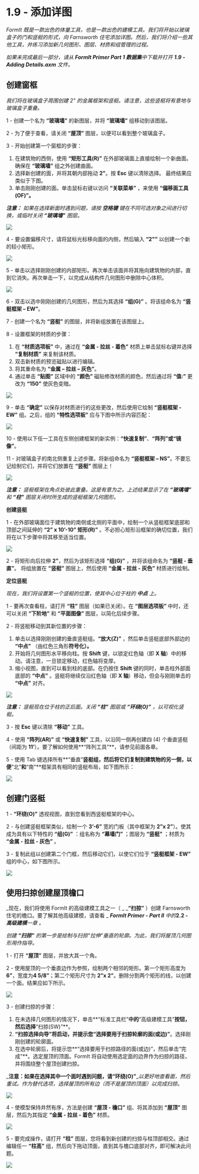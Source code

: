 # 1.9 - 添加详图

_FormIt 既是一款出色的体量工具，也是一款出色的建模工具。我们将开始以玻璃盒子的门和竖梃的形式，向 Farnsworth 住宅添加详图。然后，我们将介绍一些其他工具，并练习添加新几何图形、图层、材质和组管理的过程。_

_如果未完成最后一部分，请从_ _**FormIt Primer Part 1 数据集**中下载并打开_ _**1.9 - Adding Details.axm**_ _文件。_

## **创建窗框**

_我们将在玻璃盒子周围创建 2" 的金属框架和竖梃。请注意，这些竖梃将有意地与玻璃盒子重叠。_

1 - 创建一个名为 **“玻璃墙”** 的新图层，并将 **“玻璃墙”** 组移动到该图层。

2 - 为了便于查看，请关闭 **“屋顶”** 图层，以便可以看到整个玻璃盒子。

3 - 开始创建第一个窗框的步骤：

1. 在建筑物的西侧，使用 **“矩形工具(R)”** 在外部玻璃面上直接绘制一个新曲面。确保在 **“玻璃墙”** 组之外创建曲面。
2. 选择新创建的面，并将其朝内部拖动 **2"**。按 **Esc** 键以清除选择。 最终结果应类似于下图。
3. 单击刚刚创建的面。单击鼠标右键以访问 **“关联菜单”** ，来使用 **“偏移面工具(OF)”。**

_**注意：**_ _如果在选择新面时遇到问题，请按_ _**空格键**_ _键在不同可选对象之间进行切换，或临时关闭_ _**“玻璃墙”**_ _图层。_

![](../../.gitbook/assets/0.jpeg)

4 - 要设置偏移尺寸，请将鼠标光标移向面的内侧，然后输入 **“2"”** 以创建一个新的较小矩形。

![](<../../.gitbook/assets/1 (9).png>)

5 - 单击以选择刚刚创建的内部矩形。再次单击该面并将其拖向建筑物的内部，直到它消失。再次单击一下，以完成从结构件几何图形中删除中心体积。

![](<../../.gitbook/assets/2 (21).png>)

6 - 双击以选中刚刚创建的几何图形，然后为其选择 **“组(G)”** 。将该组命名为 **“竖梃框架 – EW”**。

7 - 创建一个名为 **“竖梃”** 的图层，并将新组放置在该图层上。

8 - 设置框架的材质的步骤：

1. 在 **“材质选项板”** 中，通过在 **“金属 - 拉丝 - 着色”** 材质上单击鼠标右键并选择 **“复制材质”** 来复制该材质。
2. 双击新材质的预览磁贴以进行编辑。
3. 将其重命名为 **“金属 – 拉丝 – 灰色”**。
4. 通过单击 **“贴图”** 区域中的 **“颜色”** 磁贴修改材质的颜色，然后通过将 **“值:”** 更改为 **“150”** 使灰色变暗。

![](<../../.gitbook/assets/3 (4).png>)

9 - 单击 **“确定”** 以保存对材质进行的这些更改，然后使用它绘制 **“竖梃框架 - EW”** 组。之后，组的 **“特性选项板”** 应与下图中所示内容匹配：

![](<../../.gitbook/assets/4 (2).jpeg>)

10 - 使用以下任一工具在东侧创建框架的新实例：**“快速复制”**、**“阵列”**或**“镜像”**。

11 - 对玻璃盒子的南北侧重复上述步骤。将新组命名为 **“竖梃框架 – NS”**。不要忘记绘制它们，并将它们放置在 **“竖梃”** 图层上！

![](<../../.gitbook/assets/5 (16) (1).png>)

_**注意：**_ _竖梃框架在角点处彼此重叠。这是有意为之。上述结果显示了在_ _**“玻璃墙”**_ _和_ _**“柱”**_ _图层关闭时所生成的竖梃框架几何图形。_

**创建竖梃**

1 - 在外部玻璃面位于建筑物的南侧或北侧的平面中，绘制一个从竖梃框架底部和顶部之间延伸的 **“2” x 10’-10” 矩形(R)”** 。不必担心矩形沿框架的确切位置，我们将在以下步骤中将其移至适当位置。

![](<../../.gitbook/assets/6 (11).png>)

2 - 将矩形向后拉伸 **2”**，然后为该矩形选择 **“组(G)”** ，并将该组命名为 **“竖梃 - 垂直”**。 将组放置在 **“竖梃”** 图层上，然后使用 **“金属 - 拉丝 - 灰色”** 材质进行绘制。

**定位竖梃**

_现在，我们将设置第一个竖梃的位置，使其中心位于柱的_ _**中点**_ _上。_

1 - 要再次查看柱，请打开 **“柱”** 图层（如果已关闭）。在 **“图层选项板”** 中时，还可以关闭 **“下阶地”** 和 **“平面图像”** 图层，以简化后续步骤。

2 - 将竖梃移动到其新位置的步骤：

1. 单击以选择刚刚创建的垂直竖梃组。**“放大(Z)”** ，然后单击竖梃底部外部边的 **“中点”** （由红色三角形**符号化）。**
2. 开始将几何图形水平移向柱。按 **Shift** 键，以锁定红色轴（即 **X 轴**）中的移动。请注意，一旦锁定移动，红色轴将变厚。
3. 缩小视图，直到可以看到柱的底部。在仍按住 **Shift** 键的同时，单击柱外部面底部的 **“中点”** 。竖梃将继续仅沿红色轴（即 **X 轴**）移动，但会与刚刚单击的 **“中点”** 对齐。

![](<../../.gitbook/assets/7 (1) (1).jpeg>)

_**注意：**_ _竖梃现在位于柱的正后面。关闭_ _**“柱”**_ _图层或_ _**“环绕(O)”**_ _，以可视化竖梃。_

3 - 按 **Esc** 键以清除 **“移动”** 工具。

4 - 使用 **“阵列(AR)”** 或 **“快速复制”** 工具，以沿同一侧再创建四 (4) 个垂直竖梃（间距为 **11’**）。要了解如何使用**“阵列工具”**，请参见前面各章。

5 - 使用 Tab 键选择所有**“垂直”**竖梃组，然后将它们复制到建筑物的另一侧，以便**“北”**和**“南”**框架具有相同的竖梃布局，如下图所示：

![](<../../.gitbook/assets/8 (6).png>)

## **创建门竖梃**

1 - **“环绕(O)”** 透视视图，直到您看到西竖梃框架的中心。

2 - 与创建竖梃框架类似，绘制一个 **3’-6”** 宽的门板（其中框架为 **2”x 2”**）。使其成为具有以下特性的 **“组(G)”** ：组名称为 **“幕墙门”** ；图层为 **“竖梃”** ；材质为 **“金属 - 拉丝 - 灰色”** 。

3 - 复制此组以创建第二个门框，然后移动它们，以使它们位于 **“竖梃框架 - EW”** 组的中心，如下图所示。

![](../../.gitbook/assets/9.jpeg)

## **使用扫掠创建屋顶檐口**

_现在，我们将使用 FormIt 的高级建模工具之一（ _ _**“扫掠”** ）创建 Farnsworth 住宅的檐口。要了解其他高级建模，请查看 _ _**FormIt Primer - Part II** 中的_**2.2 -** _**高级建模**一章_ _。_

_创建_ _**“扫掠”**_ _的第一步是绘制与扫掠“拉伸”垂直的轮廓。为此，我们将屋顶几何图形用作指导。_

1 - 打开 **“屋顶”** 图层，并放大其一个角。

2 - 使用屋顶的一个垂直边作为参照，绘制两个相邻的矩形。第一个矩形高度为 **6”**，宽度为**4 5/8”**；第二个矩形尺寸为 **2”x 2”**。删除分割两个矩形的线，以创建一个面。结果应如下所示。

![](<../../.gitbook/assets/10 (1).jpeg>)

3 - 创建扫掠的步骤：

1. 在未选择几何图形的情况下，单击**“标准工具栏”**中的**“高级建模工具”**按钮，然后选择**“扫掠(SW)”**。
2. **“扫掠选择向导”**将启动，并提示您**“选择要用于扫掠轮廓的面(或边)”**。选择刚刚创建的轮廓面。
3. 在选中轮廓后，将提示您**“选择要用于扫掠路径的面(或边)”，然后单击“完成”**。选定屋顶的顶面。FormIt 将自动使用选定面的边界作为扫掠的路径，并将围绕整个屋顶创建扫掠。

_**注意：**__如果在选择其中一个面时遇到问题，请__**“环绕(O)”**__以更好地查看面，然后重试。作为替代选项，选择屋顶的所有边（而不是屋顶的顶面）以完成扫掠。_

![](<../../.gitbook/assets/11 (2).png>)

4 - 使模型保持井然有序，方法是创建 **“屋顶 - 檐口”** 组、将其添加到 **“屋顶”** 图层，然后为其指定 **“金属 - 拉丝 - 着色”** 材质。

![](<../../.gitbook/assets/12 (1).png>)

5 - 要完成操作，请打开 **“柱”** 图层，您将看到新创建的扫掠与柱顶部相交。通过编辑任一 **“柱高”** 组，然后向下拖动顶面，直到其与檐口底部对齐，即可解决此问题。

![](<../../.gitbook/assets/13 (5).png>)
